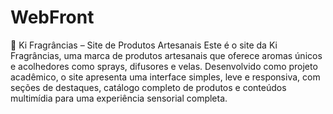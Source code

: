 # WebFront

🌸 Ki Fragrâncias – Site de Produtos Artesanais
Este é o site da Ki Fragrâncias, uma marca de produtos artesanais que oferece aromas únicos e acolhedores como sprays, difusores e velas. Desenvolvido como projeto acadêmico, o site apresenta uma interface simples, leve e responsiva, com seções de destaques, catálogo completo de produtos e conteúdos multimídia para uma experiência sensorial completa.
